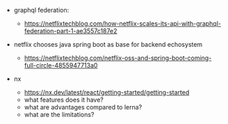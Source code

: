 - graphql federation:
  - https://netflixtechblog.com/how-netflix-scales-its-api-with-graphql-federation-part-1-ae3557c187e2

- netflix chooses java spring boot as base for backend echosystem
  - https://netflixtechblog.com/netflix-oss-and-spring-boot-coming-full-circle-4855947713a0

- nx
  - https://nx.dev/latest/react/getting-started/getting-started
  - what features does it have?
  - what are advantages compared to lerna?
  - what are the limitations?
